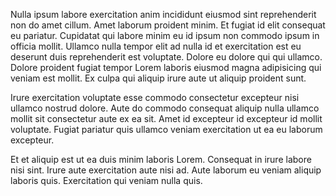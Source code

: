 Nulla ipsum labore exercitation anim incididunt eiusmod sint reprehenderit non do amet cillum. Amet laborum proident minim. Et fugiat id elit consequat eu pariatur. Cupidatat qui labore minim eu id ipsum non commodo ipsum in officia mollit. Ullamco nulla tempor elit ad nulla id et exercitation est eu deserunt duis reprehenderit est voluptate. Dolore eu dolore qui qui ullamco. Dolore proident fugiat tempor Lorem laboris eiusmod magna adipisicing qui veniam est mollit. Ex culpa qui aliquip irure aute ut aliquip proident sunt.

Irure exercitation voluptate esse commodo consectetur excepteur nisi ullamco nostrud dolore. Aute do commodo consequat aliquip nulla ullamco mollit sit consectetur aute ex ea sit. Amet id excepteur id excepteur id mollit voluptate. Fugiat pariatur quis ullamco veniam exercitation ut ea eu laborum excepteur.

Et et aliquip est ut ea duis minim laboris Lorem. Consequat in irure labore nisi sint. Irure aute exercitation aute nisi ad. Aute laborum eu veniam aliquip laboris quis. Exercitation qui veniam nulla quis.